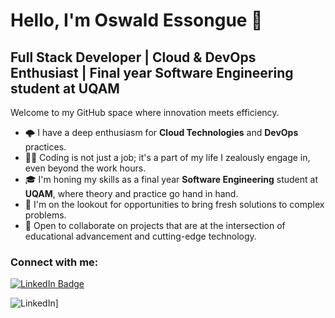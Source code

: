 # Hello, I'm Oswald Essongue 👋

## Full Stack Developer | Cloud & DevOps Enthusiast | Final year Software Engineering student at UQAM

Welcome to my GitHub space where innovation meets efficiency.

- 🌩️ I have a deep enthusiasm for **Cloud Technologies** and **DevOps** practices.
- 👨‍💻 Coding is not just a job; it's a part of my life I zealously engage in, even beyond the work hours.
- 🎓 I'm honing my skills as a final year **Software Engineering** student at **UQAM**, where theory and practice go hand in hand.
- 💼 I'm on the lookout for opportunities to bring fresh solutions to complex problems.
- 🤝 Open to collaborate on projects that are at the intersection of educational advancement and cutting-edge technology.

### Connect with me:

[![LinkedIn Badge](https://img.shields.io/badge/LinkedIn-Profile-blue)](https://www.linkedin.com/in/oswald-essongu%C3%A9-9a1944148/)


![LinkedIn](https://img.shields.io/badge/GitHub-000000?style=for-the-badge&logo=GitHub&logoColor=white)]


